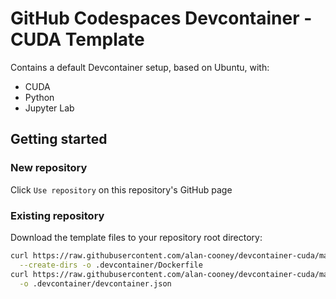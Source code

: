 # GitHub Codespaces Devcontainer - CUDA Template

Contains a default Devcontainer setup, based on Ubuntu, with:

 - CUDA
 - Python 
 - Jupyter Lab

## Getting started

### New repository

Click `Use repository` on this repository's GitHub page

### Existing repository

Download the template files to your repository root directory:

```bash
curl https://raw.githubusercontent.com/alan-cooney/devcontainer-cuda/main/.devcontainer/Dockerfile \
  --create-dirs -o .devcontainer/Dockerfile
curl https://raw.githubusercontent.com/alan-cooney/devcontainer-cuda/main/.devcontainer/devcontainer.json \
  -o .devcontainer/devcontainer.json
```
